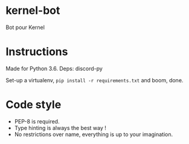 # kernel-bot
Bot pour Kernel

# Instructions
Made for Python 3.6.
Deps: discord-py

Set-up a virtualenv, `pip install -r requirements.txt` and boom, done.

# Code style

* PEP-8 is required.
* Type hinting is always the best way !
* No restrictions over name, everything is up to your imagination.
